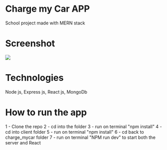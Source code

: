 # Charge my Car APP
School project made with MERN stack

# Screenshot
<img src="http://141.145.204.63/wp-content/uploads/2022/09/Capture.jpg">

# Technologies
Node js, Express js, React js, MongoDb

# How to run the app
1 - Clone the repo
2 - cd into the folder
3 - run on terminal "npm install"
4 - cd into client folder
5 - run on terminal "npm install"
6 - cd back to charge_mycar folder
7 - run on terminal "NPM run dev" to start both the server and React
